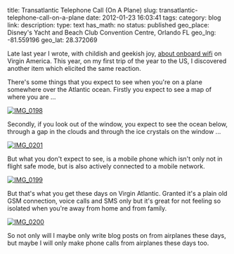 title: Transatlantic Telephone Call (On A Plane)
slug: transatlantic-telephone-call-on-a-plane
date: 2012-01-23 16:03:41
tags: 
category: blog
link: 
description: 
type: text
has_math: no
status: published
geo_place: Disney's Yacht and Beach Club Convention Centre, Orlando FL
geo_lng: -81.559196
geo_lat: 28.372069

Late last year I wrote, with childish and geekish joy, [about onboard wifi](/2011/12/08/revisiting-the-online-me-on-a-plane/ "/2011/12/08/revisiting-the-online-me-on-a-plane/") on Virgin America. This year, on my first trip of the year to the US, I discovered another item which elicited the same reaction.

There's some things that you expect to see when you're on a plane somewhere over the Atlantic ocean. Firstly you expect to see a map of where you are ...

<!-- TEASER_END -->

[![](/wp-content/uploads/2012/01/IMG_0198-224x300.png "IMG_0198")](/wp-content/uploads/2012/01/IMG_0198.png "/wp-content/uploads/2012/01/IMG_0198.png")

Secondly, if you look out of the window, you expect to see the ocean below, through a gap in the clouds and through the ice crystals on the window ...

[![](/wp-content/uploads/2012/01/IMG_02011-300x224.jpg "IMG_0201")](/wp-content/uploads/2012/01/IMG_02011.jpg "/wp-content/uploads/2012/01/IMG_02011.jpg")

But what you don't expect to see, is a mobile phone which isn't only not in flight safe mode, but is also actively connected to a mobile network.

[![](/wp-content/uploads/2012/01/IMG_0199-200x300.png "IMG_0199")](/wp-content/uploads/2012/01/IMG_0199.png "/wp-content/uploads/2012/01/IMG_0199.png")

But that's what you get these days on Virgin Atlantic. Granted it's a plain old GSM connection, voice calls and SMS only but it's great for not feeling so isolated when you're away from home and from family.

[![](/wp-content/uploads/2012/01/IMG_0200-200x300.png "IMG_0200")](/wp-content/uploads/2012/01/IMG_0200.png "/wp-content/uploads/2012/01/IMG_0200.png")

So not only will I maybe only write blog posts on from airplanes these days, but maybe I will only make phone calls from airplanes these days too.




